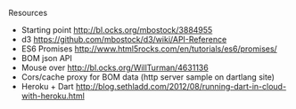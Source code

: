 Resources

* Starting point http://bl.ocks.org/mbostock/3884955
* d3 https://github.com/mbostock/d3/wiki/API-Reference
* ES6 Promises http://www.html5rocks.com/en/tutorials/es6/promises/
* BOM json API
* Mouse over http://bl.ocks.org/WillTurman/4631136
* Cors/cache proxy for BOM data (http server sample on dartlang site)
* Heroku + Dart http://blog.sethladd.com/2012/08/running-dart-in-cloud-with-heroku.html
